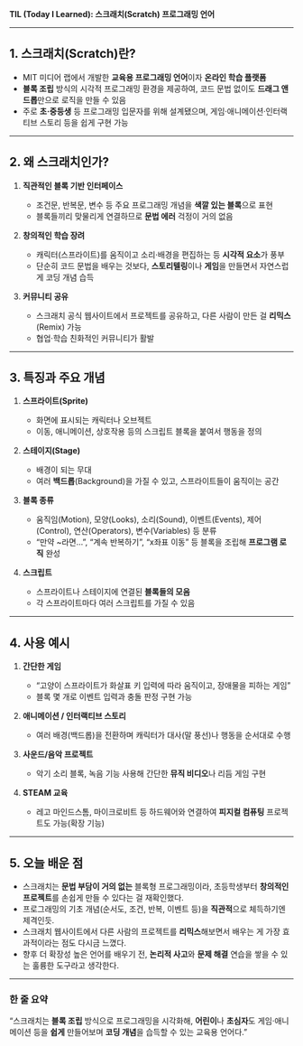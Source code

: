 **TIL (Today I Learned): 스크래치(Scratch) 프로그래밍 언어**

---

## 1. 스크래치(Scratch)란?
- MIT 미디어 랩에서 개발한 **교육용 프로그래밍 언어**이자 **온라인 학습 플랫폼**  
- **블록 조립** 방식의 시각적 프로그래밍 환경을 제공하여, 코드 문법 없이도 **드래그 앤 드롭**만으로 로직을 만들 수 있음  
- 주로 **초·중등생** 등 프로그래밍 입문자를 위해 설계됐으며, 게임·애니메이션·인터랙티브 스토리 등을 쉽게 구현 가능

---

## 2. 왜 스크래치인가?

1. **직관적인 블록 기반 인터페이스**  
   - 조건문, 반복문, 변수 등 주요 프로그래밍 개념을 **색깔 있는 블록**으로 표현  
   - 블록들끼리 맞물리게 연결하므로 **문법 에러** 걱정이 거의 없음

2. **창의적인 학습 장려**  
   - 캐릭터(스프라이트)를 움직이고 소리·배경을 편집하는 등 **시각적 요소**가 풍부  
   - 단순히 코드 문법을 배우는 것보다, **스토리텔링**이나 **게임**을 만들면서 자연스럽게 코딩 개념 습득

3. **커뮤니티 공유**  
   - 스크래치 공식 웹사이트에서 프로젝트를 공유하고, 다른 사람이 만든 걸 **리믹스**(Remix) 가능  
   - 협업·학습 친화적인 커뮤니티가 활발

---

## 3. 특징과 주요 개념

1. **스프라이트(Sprite)**  
   - 화면에 표시되는 캐릭터나 오브젝트  
   - 이동, 애니메이션, 상호작용 등의 스크립트 블록을 붙여서 행동을 정의

2. **스테이지(Stage)**  
   - 배경이 되는 무대  
   - 여러 **백드롭**(Background)을 가질 수 있고, 스프라이트들이 움직이는 공간

3. **블록 종류**  
   - 움직임(Motion), 모양(Looks), 소리(Sound), 이벤트(Events), 제어(Control), 연산(Operators), 변수(Variables) 등 분류  
   - “만약 ~라면…”, “계속 반복하기”, “x좌표 이동” 등 블록을 조립해 **프로그램 로직** 완성

4. **스크립트**  
   - 스프라이트나 스테이지에 연결된 **블록들의 모음**  
   - 각 스프라이트마다 여러 스크립트를 가질 수 있음

---

## 4. 사용 예시
1. **간단한 게임**  
   - “고양이 스프라이트가 화살표 키 입력에 따라 움직이고, 장애물을 피하는 게임”  
   - 블록 몇 개로 이벤트 입력과 충돌 판정 구현 가능

2. **애니메이션 / 인터랙티브 스토리**  
   - 여러 배경(백드롭)을 전환하며 캐릭터가 대사(말 풍선)나 행동을 순서대로 수행

3. **사운드/음악 프로젝트**  
   - 악기 소리 블록, 녹음 기능 사용해 간단한 **뮤직 비디오**나 리듬 게임 구현

4. **STEAM 교육**  
   - 레고 마인드스톰, 마이크로비트 등 하드웨어와 연결하여 **피지컬 컴퓨팅** 프로젝트도 가능(확장 기능)

---

## 5. 오늘 배운 점

- 스크래치는 **문법 부담이 거의 없는** 블록형 프로그래밍이라, 초등학생부터 **창의적인 프로젝트**를 손쉽게 만들 수 있다는 걸 재확인했다.  
- 프로그래밍의 기초 개념(순서도, 조건, 반복, 이벤트 등)을 **직관적**으로 체득하기엔 제격인듯.  
- 스크래치 웹사이트에서 다른 사람의 프로젝트를 **리믹스**해보면서 배우는 게 가장 효과적이라는 점도 다시금 느꼈다.  
- 향후 더 확장성 높은 언어를 배우기 전, **논리적 사고**와 **문제 해결** 연습을 쌓을 수 있는 훌륭한 도구라고 생각한다.

---

### 한 줄 요약
“스크래치는 **블록 조립** 방식으로 프로그래밍을 시각화해, **어린이**나 **초심자**도 게임·애니메이션 등을 **쉽게** 만들어보며 **코딩 개념**을 습득할 수 있는 교육용 언어다.”